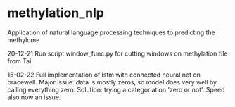 # methylation_nlp
Application of natural language processing techniques to predicting the methylome

20-12-21 
Run script window_func.py for cutting windows on methylation file from Tai.

15-02-22
Full implementation of lstm with connected neural net on bracewell. Major issue: data is mostly zeros, so model does very well by calling everything zero.
Solution: trying a categoriation 'zero or not'.
Speed also now an issue.

